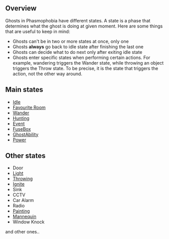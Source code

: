 ## Overview
Ghosts in Phasmophobia have different states. A state is a phase that determines what the ghost is doing at given moment. Here are some things that are useful to keep in mind:
- Ghosts can't be in two or more states at once, only one
- Ghosts **always** go back to idle state after finishing the last one
- Ghosts can decide what to do next only after exiting idle state
- Ghosts enter specific states when performing certain actions. For example, wandering triggers the Wander state, while throwing an object triggers the Throw state. To be precise, it is the state that triggers the action, not the other way around.
## Main states
- [Idle](/states/IdleState)
- [Favourite Room](/states/FavRoomState)
- [Wander](/states/WanderState)
- [Hunting](/states/HuntingState)
- [Event](/states/EventState)
- [FuseBox](/states/FuseBoxState)
- [GhostAbility](/states/GhostAbilityState)
- [Power](/states/PowerState)

## Other states
- Door
- [Light](/states/LightState)
- [Throwing](/states/ThrowingState)
- [Ignite](/states/IgniteState)
- Sink
- CCTV
- Car Alarm
- Radio
- [Painting](/states/PaintingState)
- [Mannequin](/states/MannequinState)
- Window Knock

and other ones..